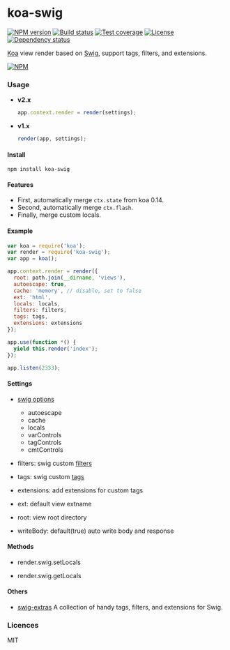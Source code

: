 # koa-swig

[![NPM version][npm-img]][npm-url]
[![Build status][travis-img]][travis-url]
[![Test coverage][coveralls-img]][coveralls-url]
[![License][license-img]][license-url]
[![Dependency status][david-img]][david-url]

[Koa][] view render based on [Swig][], support tags, filters, and extensions.

[![NPM](https://nodei.co/npm/koa-swig.png?downloads=true)](https://nodei.co/npm/koa-swig/)

### Usage

* **v2.x**

    ```js
    app.context.render = render(settings);
    ```

* **v1.x**

    ```js
    render(app, settings);
    ```

#### Install

```
npm install koa-swig
```

#### Features

* First, automatically merge `ctx.state` from koa 0.14.
* Second, automatically merge `ctx.flash`.
* Finally, merge custom locals.

#### Example

```js
var koa = require('koa');
var render = require('koa-swig');
var app = koa();

app.context.render = render({
  root: path.join(__dirname, 'views'),
  autoescape: true,
  cache: 'memory', // disable, set to false
  ext: 'html',
  locals: locals,
  filters: filters,
  tags: tags,
  extensions: extensions
});

app.use(function *() {
  yield this.render('index');
});

app.listen(2333);
```

#### Settings

* [swig options](http://paularmstrong.github.io/swig/docs/api/#SwigOpts)
  - autoescape
  - cache
  - locals
  - varControls
  - tagControls
  - cmtControls

* filters: swig custom [filters](http://paularmstrong.github.io/swig/docs/extending/#filters)

* tags: swig custom [tags](http://paularmstrong.github.io/swig/docs/extending/#tags)

* extensions: add extensions for custom tags

* ext: default view extname

* root: view root directory

* writeBody: default(true) auto write body and response

#### Methods

* render.swig.setLocals

* render.swig.getLocals


#### Others

* [swig-extras](https://github.com/paularmstrong/swig-extras) A collection of handy tags, filters, and extensions for Swig.

### Licences

MIT

[koa]: http://koajs.com
[swig]: http://paularmstrong.github.io/swig/

[npm-img]: https://img.shields.io/npm/v/koa-swig.svg?style=flat-square
[npm-url]: https://npmjs.org/package/koa-swig
[travis-img]: https://img.shields.io/travis/koa-modules/swig.svg?style=flat-square
[travis-url]: https://travis-ci.org/koa-modules/swig
[coveralls-img]: https://img.shields.io/coveralls/koa-modules/swig.svg?style=flat-square
[coveralls-url]: https://coveralls.io/r/koa-modules/swig?branch=master
[license-img]: https://img.shields.io/badge/license-MIT-green.svg?style=flat-square
[license-url]: LICENSE
[david-img]: https://img.shields.io/david/koa-modules/swig.svg?style=flat-square
[david-url]: https://david-dm.org/koa-modules/swig
